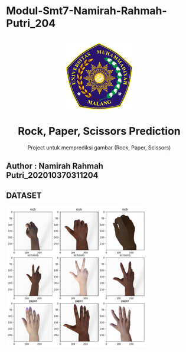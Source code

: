 # Modul-Smt7-Namirah-Rahmah-Putri_204

<!-- PROJECT LOGO -->
<br />
<div align="center">
    <img src="picture/logo umm.png" alt="Logo" width="180" height="180">

<h1 align="center">Rock, Paper, Scissors Prediction</h1>
  <p align="center">
    Project untuk memprediksi gambar (Rock, Paper, Scissors)
  </p>
</div>

## Author : Namirah Rahmah Putri_202010370311204 

## DATASET 
<div>
    <img src="picture/dataset.jpeg" alt="dataset" width="75%">
</div>


